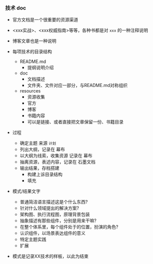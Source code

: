 ### 技术 doc

- 官方文档是一个很重要的资源渠道
- <xxx实战>、<xxx权威指南>等等，各种书都是对 `xxx` 的一种注释说明
- 博客文章也是一种说明
- 每项技术的目录结构
    - README.md
        - 提纲说明介绍
    - doc
        - 文档描述
        - 文件夹、文件对应一部分，与README.md对称组织
    - resources
        - 资源收集
        - 官方
        - 博客
        - 书籍内容
        - 可以是链接、或者直接把文章保留一份、书籍目录
- 过程
    - 确定主题  来源  `计划`
    - 列出大纲，记录在  幕布
    - 以大纲为线索，收集资源   记录在 幕布
    - 抽离资源，表述内容，记录在 石墨文档
    - 输出结果，存档搭建
        - 构建上诉目录结构
        - 填充

- 模式/结果文字
  - 普通简洁语言描述这是个什么东西?
  - 针对什么领域提出的解决方案?
  - 架构图、执行流程图，原理背景包装
  - 抽象描述有那些组件，分别是用来干嘛?
  - 在整个体系里，每个组件处于的位置，扮演的角色?
  - 认识组件，以场景表达组件的意义
  - 特定主题实践
  - 扩展
- 模式是记录XX技术的样板，以此为结束